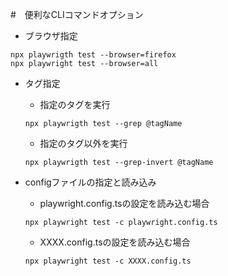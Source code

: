 #　便利なCLIコマンドオプション


- ブラウザ指定

```
npx playwrigth test --browser=firefox
npx playwright test --browser=all
```

- タグ指定

    - 指定のタグを実行
    ```
    npx playwrigth test --grep @tagName
    ```

    - 指定のタグ以外を実行 
    ```
    npx playwrigth test --grep-invert @tagName
    ```

-  configファイルの指定と読み込み

    - playwright.config.tsの設定を読み込む場合
    ```
    npx playwright test -c playwright.config.ts   
    ```
    
    - XXXX.config.tsの設定を読み込む場合
    ```
    npx playwright test -c XXXX.config.ts   
    ```
